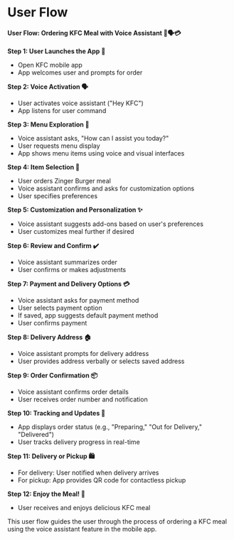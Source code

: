 # User Flow

#### User Flow: Ordering KFC Meal with Voice Assistant 🍔🗣️💳

**Step 1: User Launches the App 📱**

* Open KFC mobile app
* App welcomes user and prompts for order

**Step 2: Voice Activation 🗣️**

* User activates voice assistant ("Hey KFC")
* App listens for user command

**Step 3: Menu Exploration 🍔**

* Voice assistant asks, "How can I assist you today?"
* User requests menu display
* App shows menu items using voice and visual interfaces

**Step 4: Item Selection 🥤**

* User orders Zinger Burger meal
* Voice assistant confirms and asks for customization options
* User specifies preferences

**Step 5: Customization and Personalization ✨**

* Voice assistant suggests add-ons based on user's preferences
* User customizes meal further if desired

**Step 6: Review and Confirm ✔️**

* Voice assistant summarizes order
* User confirms or makes adjustments

**Step 7: Payment and Delivery Options 💳**

* Voice assistant asks for payment method
* User selects payment option
* If saved, app suggests default payment method
* User confirms payment

**Step 8: Delivery Address 🏠**

* Voice assistant prompts for delivery address
* User provides address verbally or selects saved address

**Step 9: Order Confirmation 📦**

* Voice assistant confirms order details
* User receives order number and notification

**Step 10: Tracking and Updates 🚚**

* App displays order status (e.g., "Preparing," "Out for Delivery," "Delivered")
* User tracks delivery progress in real-time

**Step 11: Delivery or Pickup 🛍️**

* For delivery: User notified when delivery arrives
* For pickup: App provides QR code for contactless pickup

**Step 12: Enjoy the Meal! 🍗**

* User receives and enjoys delicious KFC meal

This user flow guides the user through the process of ordering a KFC meal using the voice assistant feature in the mobile app.
